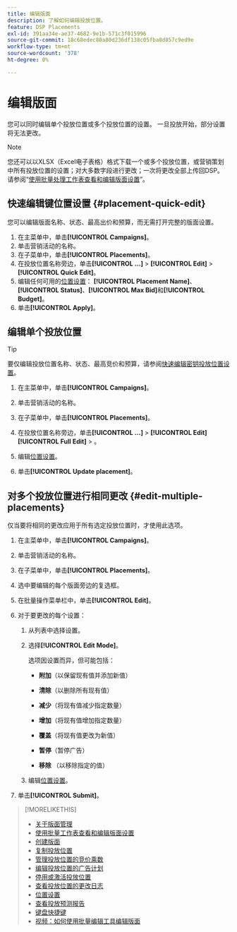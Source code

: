 ```yaml
---
title: 编辑版面
description: 了解如何编辑投放位置。
feature: DSP Placements
exl-id: 391aa34e-ae37-4682-9e1b-571c3f015996
source-git-commit: 18c68edec80a80d236df138c05fba8d857c9ed9e
workflow-type: tm+mt
source-wordcount: '378'
ht-degree: 0%

---
```


# 编辑版面

您可以同时编辑单个投放位置或多个投放位置的设置。 一旦投放开始，部分设置将无法更改。

<!-- Some placements don't have these options. Clarify which placement types aren't eligible -- is it PG placements, or all placements using private inventory? And anything else? -->

>[!NOTE]
>
>您还可以以XLSX（Excel电子表格）格式下载一个或多个投放位置，或营销策划中所有投放位置的设置；对大多数字段进行更改；一次将更改全部上传回DSP。 请参阅“[使用批量处理工作表查看和编辑版面设置](placement-qa.md)”。

## 快速编辑键位置设置 {#placement-quick-edit}

您可以编辑版面名称、状态、最高出价和预算，而无需打开完整的版面设置。

1. 在主菜单中，单击&#x200B;**[!UICONTROL Campaigns]**。
1. 单击营销活动的名称。
1. 在子菜单中，单击&#x200B;**[!UICONTROL Placements]**。
1. 在投放位置名称旁边，单击&#x200B;**[!UICONTROL ...]** > **[!UICONTROL Edit]** > **[!UICONTROL Quick Edit]**。
1. 编辑任何可用的[位置设置](placement-settings.md)： **[!UICONTROL Placement Name]**、**[!UICONTROL Status]**、**[!UICONTROL Max Bid]**&#x200B;和&#x200B;**[!UICONTROL Budget]**。
1. 单击&#x200B;**[!UICONTROL Apply]**。

## 编辑单个投放位置

>[!TIP]
>
> 要仅编辑投放位置名称、状态、最高竞价和预算，请参阅[快速编辑密钥投放位置设置](#placement-quick-edit)。

1. 在主菜单中，单击&#x200B;**[!UICONTROL Campaigns]**。

1. 单击营销活动的名称。

1. 在子菜单中，单击&#x200B;**[!UICONTROL Placements]**。

1. 在投放位置名称旁边，单击&#x200B;**[!UICONTROL ...]** > **[!UICONTROL Edit]** **[!UICONTROL Full Edit]** > 。

1. 编辑[位置设置](placement-settings.md)。

1. 单击&#x200B;**[!UICONTROL Update placement]**。

## 对多个投放位置进行相同更改 {#edit-multiple-placements}

仅当要将相同的更改应用于所有选定投放位置时，才使用此选项。

1. 在主菜单中，单击&#x200B;**[!UICONTROL Campaigns]**。

1. 单击营销活动的名称。

1. 在子菜单中，单击&#x200B;**[!UICONTROL Placements]**。

1. 选中要编辑的每个版面旁边的复选框。

1. 在批量操作菜单栏中，单击&#x200B;**[!UICONTROL Edit]**。

1. 对于要更改的每个设置：

   1. 从列表中选择设置。

   1. 选择&#x200B;**[!UICONTROL Edit Mode]**。

      选项因设置而异，但可能包括：

      * **附加**（以保留现有值并添加新值）

      * **清除**（以删除所有现有值）

      * **减少**（将现有值减少指定数量）

      * **增加**（将现有值增加指定数量）

      * **覆盖**（将现有值更改为新值）

      * **暂停**（暂停广告）

      * **移除** （以移除指定的值）

   1. 编辑[位置设置](placement-settings.md)。

1. 单击&#x200B;**[!UICONTROL Submit]**。

>[!MORELIKETHIS]
>
>* [关于版面管理](placement-about.md)
>* [使用批量工作表查看和编辑版面设置](placement-qa.md)
>* [创建版面](placement-create.md)
>* [复制投放位置](placement-duplicate.md)
>* [管理投放位置的竞价乘数](placement-manage-bid-multipliers.md)
>* [编辑投放位置的广告计划](placement-edit-ad-schedule.md)
>* [停用或激活投放位置](placement-pause-activate.md)
>* [查看投放位置的更改日志](placement-change-log.md)
>* [位置设置](placement-settings.md)
>* [查看投放预测报告](/help/dsp/campaign-management/reports/placement-forecast.md)
>* [键盘快捷键](/help/dsp/campaign-management/reports/keyboard-shortcuts.md)
>* [视频：如何使用批量编辑工具编辑版面](https://experienceleague.adobe.com/docs/advertising-learn/tutorials/dsp/bulk-edit-placement-tools.html)
